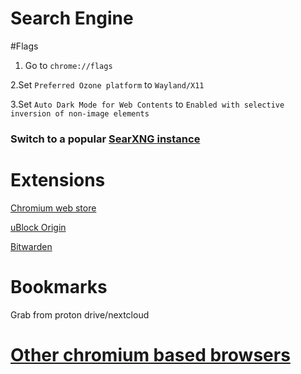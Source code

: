 # Search Engine

#Flags

1. Go to `chrome://flags`

2.Set `Preferred Ozone platform` to `Wayland/X11`

3.Set `Auto Dark Mode for Web Contents` to `Enabled with selective inversion of non-image elements`

### Switch to a popular [SearXNG instance](https://searx.space/)

# Extensions

[Chromium web store](https://github.com/NeverDecaf/chromium-web-store)

[uBlock Origin](https://addons.mozilla.org/en-US/firefox/addon/ublock-origin/)

[Bitwarden](https://addons.mozilla.org/en-US/firefox/addon/bitwarden-password-manager/)

# Bookmarks

Grab from proton drive/nextcloud

# [Other chromium based browsers](https://github.com/Twig6943/dotfiles/tree/main/chromium)
